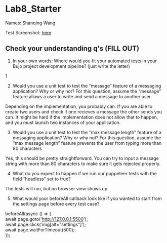 # Lab8_Starter

Names: Shanqing Wang

Test Screenshot: [here](tests_ss.png)

## Check your understanding q's (FILL OUT)
1. In your own words: Where would you fit your automated tests in your Bujo project development pipeline? (just write the letter)

1

2. Would you use a unit test to test the “message” feature of a messaging application? Why or why not? For this question, assume the “message” feature allows a user to write and send a message to another user.

Depending on the implementation, you probably can. If you are able to create two users and check if one recieves a message the other sends you can. It might be hard if the implementation does not allow that to happen, and you must launch two instances of your application.

3. Would you use a unit test to test the “max message length” feature of a messaging application? Why or why not? For this question, assume the “max message length” feature prevents the user from typing more than 80 characters

Yes, this should be pretty straightforward. You can try to input a message string with more than 80 characters to make sure it gets rejected properly.

4. What do you expect to happen if we run our puppeteer tests with the field “headless” set to true?

The tests will run, but no browser view shows up. 

5. What would your beforeAll callback look like if you wanted to start from the settings page before every test case?

beforeAll(async () => {  
    await page.goto('http://127.0.0.1:5500');  
    await page.click('img[alt="settings"]');  
    await page.waitForTimeout(500);  
  });  

